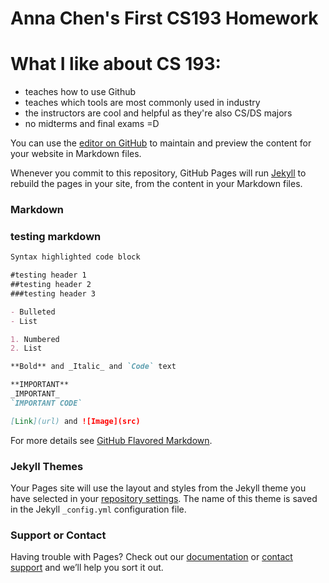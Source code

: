 # Anna Chen's First CS193 Homework

# What I like about CS 193:
- teaches how to use Github
- teaches which tools are most commonly used in industry
- the instructors are cool and helpful as they're also CS/DS majors
- no midterms and final exams =D

You can use the [editor on GitHub](https://github.com/kalutes/CS193_Fall18_Lab1/edit/master/index.md) to maintain and preview the content for your website in Markdown files.

Whenever you commit to this repository, GitHub Pages will run [Jekyll](https://jekyllrb.com/) to rebuild the pages in your site, from the content in your Markdown files.

### Markdown

### testing markdown

```markdown
Syntax highlighted code block

#testing header 1
##testing header 2
###testing header 3

- Bulleted
- List

1. Numbered
2. List

**Bold** and _Italic_ and `Code` text

**IMPORTANT**
_IMPORTANT_
`IMPORTANT CODE`

[Link](url) and ![Image](src)
```

For more details see [GitHub Flavored Markdown](https://guides.github.com/features/mastering-markdown/).

### Jekyll Themes

Your Pages site will use the layout and styles from the Jekyll theme you have selected in your [repository settings](https://github.com/kalutes/CS193_Fall18_Lab1/settings). The name of this theme is saved in the Jekyll `_config.yml` configuration file.

### Support or Contact

Having trouble with Pages? Check out our [documentation](https://help.github.com/categories/github-pages-basics/) or [contact support](https://github.com/contact) and we’ll help you sort it out.
